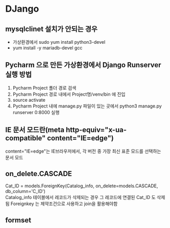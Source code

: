 # DJango

## mysqlclinet 설치가 안되는 경우

- 가상환경에서 sudo yum install python3-devel
- yum install -y mariadb-devel gcc


## Pycharm 으로 만든 가상환경에서 Django Runserver 실행 방법

1) Pycharm Project 폴더 경로 검색
2) Pycharm Project 경로 내에서 Project명/venv/bin 에 진입
3) source activate
4) Pycharm Project 내에 manage.py 파일이 있는 곳에서 python3 manage.py runserver 0:8000 실행

## IE 문서 모드란(meta http-equiv="x-ua-compatible" content="IE=edge")
content="IE=edge"는 IE브라우저에서, 각 버전 중 가장 최신 표준 모드를 선택하는 문서 모드

## on_delete.CASCADE
Cat_ID = models.ForeignKey(Catalog_info, on_delete=models.CASCADE, db_column='C_ID')   
Catalog_info 테이블에서 레코드가 삭제되는 경우 그 레코드에 연결된 Cat_ID 도 삭제됨
Foreignkey 는 제약조건으로 사용하고 join을 활용해야함


## formset
